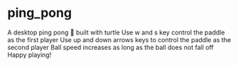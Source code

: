 # ping_pong
A desktop ping pong 🏓 built with turtle
Use w and s key control the paddle as the first player
Use up and down arrows keys to control the paddle as the second player 
Ball speed increases as long as the ball does not fall off
Happy playing!
